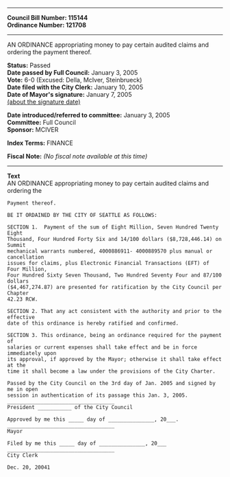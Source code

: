 * * * * *  
  
**Council Bill Number: [](#h0)[](#h2)115144**   
**Ordinance Number: 121708**  
  
* * * * *  
  
AN ORDINANCE appropriating money to pay certain audited claims and ordering the payment thereof.  
  
**Status:** Passed   
**Date passed by Full Council:** January 3, 2005   
**Vote:** 6-0 (Excused: Della, McIver, Steinbrueck)   
**Date filed with the City Clerk:** January 10, 2005   
**Date of Mayor's signature:** January 7, 2005   
[(about the signature date)](/~public/approvaldate.htm)   
  
  
**Date introduced/referred to committee:** January 3, 2005   
**Committee:** Full Council   
**Sponsor:** MCIVER   
  
**Index Terms:** FINANCE  
  
**Fiscal Note:** *(No fiscal note available at this time)*  
  
* * * * *  
  
**Text**  
    AN ORDINANCE appropriating money to pay certain audited claims and ordering the  
  
    Payment thereof.  
  
    BE IT ORDAINED BY THE CITY OF SEATTLE AS FOLLOWS:  
  
    SECTION 1.  Payment of the sum of Eight Million, Seven Hundred Twenty Eight  
    Thousand, Four Hundred Forty Six and 14/100 dollars ($8,728,446.14) on Summit  
    mechanical warrants numbered, 4000886911- 4000889570 plus manual or cancellation  
    issues for claims, plus Electronic Financial Transactions (EFT) of Four Million,  
    Four Hundred Sixty Seven Thousand, Two Hundred Seventy Four and 87/100 dollars  
    ($4,467,274.87) are presented for ratification by the City Council per Chapter  
    42.23 RCW.  
  
    SECTION 2. That any act consistent with the authority and prior to the effective  
    date of this ordinance is hereby ratified and confirmed.  
  
    SECTION 3. This ordinance, being an ordinance required for the payment of  
    salaries or current expenses shall take effect and be in force immediately upon  
    its approval, if approved by the Mayor; otherwise it shall take effect at the  
    time it shall become a law under the provisions of the City Charter.  
  
    Passed by the City Council on the 3rd day of Jan. 2005 and signed by me in open  
    session in authentication of its passage this Jan. 3, 2005.  
    ___________________________________  
    President ___________ of the City Council  
  
    Approved by me this _____ day of _______________, 20___.  
    ___________________________________  
    Mayor  
  
    Filed by me this _____ day of _______________, 20___  
    ___________________________________  
    City Clerk  
  
    Dec. 20, 20041  
